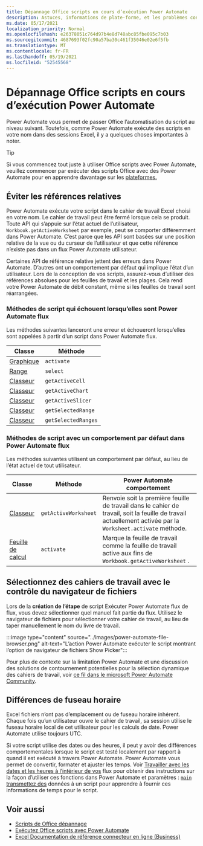 ```yaml
---
title: Dépannage Office scripts en cours d’exécution Power Automate
description: Astuces, informations de plate-forme, et les problèmes connus avec l’intégration entre Office scripts et Power Automate.
ms.date: 05/17/2021
localization_priority: Normal
ms.openlocfilehash: e26378051c764d97b4e8d748abc85fbe095c7b03
ms.sourcegitcommit: 4687693f02fc90a57ba30c461f35046e02e6f5fb
ms.translationtype: MT
ms.contentlocale: fr-FR
ms.lasthandoff: 05/19/2021
ms.locfileid: "52545568"
---
```

# <a name="troubleshoot-office-scripts-running-in-power-automate"></a>Dépannage Office scripts en cours d’exécution Power Automate

Power Automate vous permet de passer Office l’automatisation du script au niveau suivant. Toutefois, comme Power Automate exécute des scripts en votre nom dans des sessions Excel, il y a quelques choses importantes à noter.

> [!TIP]
> Si vous commencez tout juste à utiliser Office scripts avec Power Automate, veuillez commencer par exécuter des scripts Office avec des Power Automate pour en apprendre davantage sur les [plateformes.](../develop/power-automate-integration.md)

## <a name="avoid-relative-references"></a>Éviter les références relatives

Power Automate exécute votre script dans le cahier de travail Excel choisi en votre nom. Le cahier de travail peut être fermé lorsque cela se produit. Toute API qui s’appuie sur l’état actuel de l’utilisateur, `Workbook.getActiveWorksheet` par exemple, peut se comporter différemment dans Power Automate. C’est parce que les API sont basées sur une position relative de la vue ou du curseur de l’utilisateur et que cette référence n’existe pas dans un flux Power Automate utilisateur.

Certaines API de référence relative jettent des erreurs dans Power Automate. D’autres ont un comportement par défaut qui implique l’état d’un utilisateur. Lors de la conception de vos scripts, assurez-vous d’utiliser des références absolues pour les feuilles de travail et les plages. Cela rend votre Power Automate de débit constant, même si les feuilles de travail sont réarrangées.

### <a name="script-methods-that-fail-when-run-power-automate-flows"></a>Méthodes de script qui échouent lorsqu’elles sont Power Automate flux

Les méthodes suivantes lanceront une erreur et échoueront lorsqu’elles sont appelées à partir d’un script dans Power Automate flux.

| Classe | Méthode |
|--|--|
| [Graphique](/javascript/api/office-scripts/excelscript/excelscript.chart) | `activate` |
| [Range](/javascript/api/office-scripts/excelscript/excelscript.range) | `select` |
| [Classeur](/javascript/api/office-scripts/excelscript/excelscript.workbook) | `getActiveCell` |
| [Classeur](/javascript/api/office-scripts/excelscript/excelscript.workbook) | `getActiveChart` |
| [Classeur](/javascript/api/office-scripts/excelscript/excelscript.workbook) | `getActiveSlicer` |
| [Classeur](/javascript/api/office-scripts/excelscript/excelscript.workbook) | `getSelectedRange` |
| [Classeur](/javascript/api/office-scripts/excelscript/excelscript.workbook) | `getSelectedRanges` |

### <a name="script-methods-with-a-default-behavior-in-power-automate-flows"></a>Méthodes de script avec un comportement par défaut dans Power Automate flux

Les méthodes suivantes utilisent un comportement par défaut, au lieu de l’état actuel de tout utilisateur.

| Classe | Méthode | Power Automate comportement |
|--|--|--|
| [Classeur](/javascript/api/office-scripts/excelscript/excelscript.workbook) | `getActiveWorksheet` | Renvoie soit la première feuille de travail dans le cahier de travail, soit la feuille de travail actuellement activée par la `Worksheet.activate` méthode. |
| [Feuille de calcul](/javascript/api/office-scripts/excelscript/excelscript.worksheet) | `activate` | Marque la feuille de travail comme la feuille de travail active aux fins de `Workbook.getActiveWorksheet` . |

## <a name="select-workbooks-with-the-file-browser-control"></a>Sélectionnez des cahiers de travail avec le contrôle du navigateur de fichiers

Lors de la **création de l’étape** de script Exécuter Power Automate flux de flux, vous devez sélectionner quel manuel fait partie du flux. Utilisez le navigateur de fichiers pour sélectionner votre cahier de travail, au lieu de taper manuellement le nom du livre de travail.

:::image type="content" source="../images/power-automate-file-browser.png" alt-text="L’action Power Automate exécuter le script montrant l’option de navigateur de fichiers Show Picker":::

Pour plus de contexte sur la limitation Power Automate et une discussion des solutions de contournement potentielles pour la sélection dynamique des cahiers de travail, voir [ce fil dans le microsoft Power Automate Community](https://powerusers.microsoft.com/t5/Power-Automate-Ideas/Allow-for-dynamic-quot-file-quot-value-for-excel-quot-get-a-row/idi-p/103091#).

## <a name="time-zone-differences"></a>Différences de fuseau horaire

Excel fichiers n’ont pas d’emplacement ou de fuseau horaire inhérent. Chaque fois qu’un utilisateur ouvre le cahier de travail, sa session utilise le fuseau horaire local de cet utilisateur pour les calculs de date. Power Automate utilise toujours UTC.

Si votre script utilise des dates ou des heures, il peut y avoir des différences comportementales lorsque le script est testé localement par rapport à quand il est exécuté à travers Power Automate. Power Automate vous permet de convertir, formater et ajuster les temps. Voir [Travailler avec les dates et les heures à l’intérieur de vos](https://flow.microsoft.com/blog/working-with-dates-and-times/) flux pour obtenir des instructions sur la façon d’utiliser ces fonctions dans Power Automate et paramètres : [ `main` transmettez des](../develop/power-automate-integration.md#main-parameters-pass-data-to-a-script) données à un script pour apprendre à fournir ces informations de temps pour le script.

## <a name="see-also"></a>Voir aussi

- [Scripts de Office dépannage](troubleshooting.md)
- [Exécutez Office scripts avec Power Automate](../develop/power-automate-integration.md)
- [Excel Documentation de référence connecteur en ligne (Business)](/connectors/excelonlinebusiness/)
